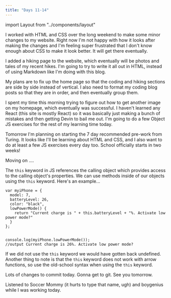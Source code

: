```yaml
---
title: "Days 11-14"
---
```

import Layout from "../components/layout"

<Layout>

I worked with HTML and CSS over the long weekend to make some minor changes to my website. Right now I'm
not happy with how it looks after making the changes and I'm feeling super frustrated that I don't
know enough about CSS to make it look better. It will get there eventually.

I added a hiking page to the website, which eventually will be photos and tales of my recent hikes. I'm
going to try to write it all out in HTML, instead of using Markdown like I'm doing with this blog.

My plans are to fix up the home page so that the coding and hiking sections are side by
side instead of vertical. I also need to format my coding blog posts so that they are
in order, and then eventually group them.

I spent my time this morning trying to figure out how to get another image on my homepage, which
eventually was successful. I haven't learned any React (this site is mostly React) so it was basically just
making a bunch of mistakes and then getting Devin to bail me out. I'm going to do a few Object JS exercises
for the rest of my learning time today.

Tomorrow I'm planning on starting the 7 day recommended pre-work from Turing. It looks like
I'll be learning about HTML and CSS, and I also want to do at least a few JS exercises every day too.
School officially starts in two weeks!

Moving on ....

The `this` keyword in JS references the calling object which provides access to the calling object's properties. We can use methods
inside of our objects using the `this` keyword. Here's an example...

```JS
var myiPhone = {
  model: 7,
  batteryLevel: 26,
  color: "black",
  lowPowerMode() {
    return "Current charge is " + this.batteryLevel + "%. Activate low power mode?"
  }
};


console.log(myiPhone.lowPowerMode());
//output Current charge is 26%. Activate low power mode?
```
If we did not use the `this` keyword we would have gotten back undefined. Another thing to note is that the
`this` keyword does not work with arrow functions, so use the old-school syntax when using the
`this` keyword.

Lots of changes to commit today. Gonna get to git. See you tomorrow.

Listened to Soccer Mommy (it hurts to type that name, ugh) and boygenius while I was working today.





</Layout>
